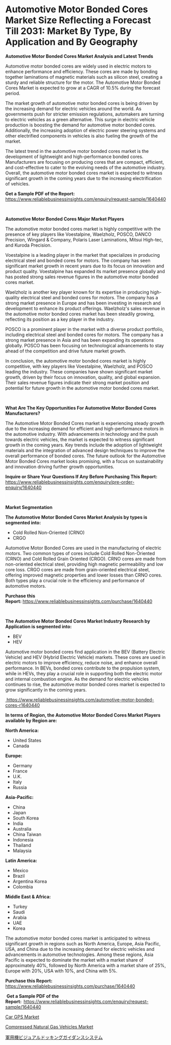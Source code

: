 <p><h1>Automotive Motor Bonded Cores Market Size Reflecting a Forecast Till 2031: Market By Type, By Application and By Geography</h1></p><p><strong>Automotive Motor Bonded Cores Market Analysis and Latest Trends</strong></p>
<p><p>Automotive motor bonded cores are widely used in electric motors to enhance performance and efficiency. These cores are made by bonding together laminations of magnetic materials such as silicon steel, creating a sturdy and reliable structure for the motor. The Automotive Motor Bonded Cores Market is expected to grow at a CAGR of 10.5% during the forecast period.</p><p>The market growth of automotive motor bonded cores is being driven by the increasing demand for electric vehicles around the world. As governments push for stricter emission regulations, automakers are turning to electric vehicles as a green alternative. This surge in electric vehicle production is boosting the demand for automotive motor bonded cores. Additionally, the increasing adoption of electric power steering systems and other electrified components in vehicles is also fueling the growth of the market.</p><p>The latest trend in the automotive motor bonded cores market is the development of lightweight and high-performance bonded cores. Manufacturers are focusing on producing cores that are compact, efficient, and cost-effective to cater to the evolving needs of the automotive industry. Overall, the automotive motor bonded cores market is expected to witness significant growth in the coming years due to the increasing electrification of vehicles.</p></p>
<p><strong>Get a Sample PDF of the Report:&nbsp;</strong> <a href="https://www.reliablebusinessinsights.com/enquiry/request-sample/1640440">https://www.reliablebusinessinsights.com/enquiry/request-sample/1640440</a></p>
<p>&nbsp;</p>
<p><strong>Automotive Motor Bonded Cores Major Market Players</strong></p>
<p><p>The automotive motor bonded cores market is highly competitive with the presence of key players like Voestalpine, Waelzholz, POSCO, DANCO Precision, Wingard & Company, Polaris Laser Laminations, Mitsui High-tec, and Kuroda Precision.</p><p>Voestalpine is a leading player in the market that specializes in producing electrical steel and bonded cores for motors. The company has seen significant market growth in recent years due to its focus on innovation and product quality. Voestalpine has expanded its market presence globally and has posted strong sales revenue figures in the automotive motor bonded cores market.</p><p>Waelzholz is another key player known for its expertise in producing high-quality electrical steel and bonded cores for motors. The company has a strong market presence in Europe and has been investing in research and development to enhance its product offerings. Waelzholz's sales revenue in the automotive motor bonded cores market has been steadily growing, reflecting its position as a key player in the industry.</p><p>POSCO is a prominent player in the market with a diverse product portfolio, including electrical steel and bonded cores for motors. The company has a strong market presence in Asia and has been expanding its operations globally. POSCO has been focusing on technological advancements to stay ahead of the competition and drive future market growth.</p><p>In conclusion, the automotive motor bonded cores market is highly competitive, with key players like Voestalpine, Waelzholz, and POSCO leading the industry. These companies have shown significant market growth, driven by their focus on innovation, quality, and global expansion. Their sales revenue figures indicate their strong market position and potential for future growth in the automotive motor bonded cores market.</p></p>
<p>&nbsp;</p>
<p><strong>What Are The Key Opportunities For Automotive Motor Bonded Cores Manufacturers?</strong></p>
<p><p>The Automotive Motor Bonded Cores market is experiencing steady growth due to the increasing demand for efficient and high-performance motors in the automotive industry. With advancements in technology and the push towards electric vehicles, the market is expected to witness significant growth in the coming years. Key trends include the adoption of lightweight materials and the integration of advanced design techniques to improve the overall performance of bonded cores. The future outlook for the Automotive Motor Bonded Cores market looks promising, with a focus on sustainability and innovation driving further growth opportunities.</p></p>
<p><strong>Inquire or Share Your Questions If Any Before Purchasing This Report:</strong> <a href="https://www.reliablebusinessinsights.com/enquiry/pre-order-enquiry/1640440">https://www.reliablebusinessinsights.com/enquiry/pre-order-enquiry/1640440</a></p>
<p>&nbsp;</p>
<p><strong>Market Segmentation</strong></p>
<p><strong>The Automotive Motor Bonded Cores Market Analysis by types is segmented into:</strong></p>
<p><ul><li>Cold Rolled Non-Oriented (CRNO)</li><li>CRGO</li></ul></p>
<p><p>Automotive Motor Bonded Cores are used in the manufacturing of electric motors. Two common types of cores include Cold Rolled Non-Oriented (CRNO) and Cold Rolled Grain Oriented (CRGO). CRNO cores are made from non-oriented electrical steel, providing high magnetic permeability and low core loss. CRGO cores are made from grain-oriented electrical steel, offering improved magnetic properties and lower losses than CRNO cores. Both types play a crucial role in the efficiency and performance of automotive motors.</p></p>
<p><strong>Purchase this Report:&nbsp;</strong><a href="https://www.reliablebusinessinsights.com/purchase/1640440">https://www.reliablebusinessinsights.com/purchase/1640440</a></p>
<p>&nbsp;</p>
<p><strong>The Automotive Motor Bonded Cores Market Industry Research by Application is segmented into:</strong></p>
<p><ul><li>BEV</li><li>HEV</li></ul></p>
<p><p>Automotive motor bonded cores find application in the BEV (Battery Electric Vehicle) and HEV (Hybrid Electric Vehicle) markets. These cores are used in electric motors to improve efficiency, reduce noise, and enhance overall performance. In BEVs, bonded cores contribute to the propulsion system, while in HEVs, they play a crucial role in supporting both the electric motor and internal combustion engine. As the demand for electric vehicles continues to rise, the automotive motor bonded cores market is expected to grow significantly in the coming years.</p></p>
<p><a href="https://www.reliablebusinessinsights.com/automotive-motor-bonded-cores-r1640440">&nbsp;https://www.reliablebusinessinsights.com/automotive-motor-bonded-cores-r1640440</a></p>
<p><strong>In terms of Region, the Automotive Motor Bonded Cores Market Players available by Region are:</strong></p>
<p>
    <p> <strong> North America: </strong>
        <ul>
            <li>United States</li>
            <li>Canada</li>
        </ul>
        </p> 
    <p> <strong> Europe: </strong>
        <ul>
            <li>Germany</li>
            <li>France</li>
            <li>U.K.</li>
            <li>Italy</li>
            <li>Russia</li>
        </ul>
        </p> 
    <p> <strong> Asia-Pacific: </strong>
        <ul>
            <li>China</li>
            <li>Japan</li>
            <li>South Korea</li>
            <li>India</li>
            <li>Australia</li>
            <li>China Taiwan</li>
            <li>Indonesia</li>
            <li>Thailand</li>
            <li>Malaysia</li>
        </ul>
        </p> 
    <p> <strong> Latin America: </strong>
        <ul>
            <li>Mexico</li>
            <li>Brazil</li>
            <li>Argentina Korea</li>
            <li>Colombia</li>
        </ul>
        </p> 
    <p> <strong> Middle East & Africa: </strong>
        <ul>
            <li>Turkey</li>
            <li>Saudi</li>
            <li>Arabia</li>
            <li>UAE</li>
            <li>Korea</li>
        </ul>
    </p>
    </p>
<p><p>The automotive motor bonded cores market is anticipated to witness significant growth in regions such as North America, Europe, Asia Pacific, USA, and China due to the increasing demand for electric vehicles and advancements in automotive technologies. Among these regions, Asia Pacific is expected to dominate the market with a market share of approximately 40%, followed by North America with a market share of 25%, Europe with 20%, USA with 10%, and China with 5%.</p></p>
<p><strong>Purchase this Report: </strong><a href="https://www.reliablebusinessinsights.com/purchase/1640440">https://www.reliablebusinessinsights.com/purchase/1640440</a></p>
<p>&nbsp;<strong>Get a Sample PDF of the Report:&nbsp;&nbsp;</strong><a href="https://www.reliablebusinessinsights.com/enquiry/request-sample/1640440">https://www.reliablebusinessinsights.com/enquiry/request-sample/1640440</a></p>
<p><strong></strong></p>
<p><p><a href="https://github.com/mabutironaldo/Market-Research-Report-List-5/blob/main/car-gps-market.md">Car GPS Market</a></p><p><a href="https://github.com/Paul14Anderson63/Market-Research-Report-List-4/blob/main/compressed-natural-gas-vehicles-market.md">Compressed Natural Gas Vehicles Market</a></p><p><a href="https://github.com/TysonKub/Market-Research-Report-List-1/blob/main/3631697127642.md">軍用機ビジュアルドッキングガイダンスシステム</a></p></p>